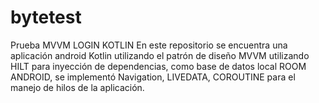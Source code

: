 # bytetest
Prueba MVVM LOGIN KOTLIN
En este repositorio se encuentra una aplicación android Kotlin utilizando el patrón de diseño MVVM 
utilizando HILT para inyección de dependencias, como base de datos local ROOM ANDROID, se implementó
Navigation, LIVEDATA, COROUTINE para el manejo de hilos de la aplicación.
